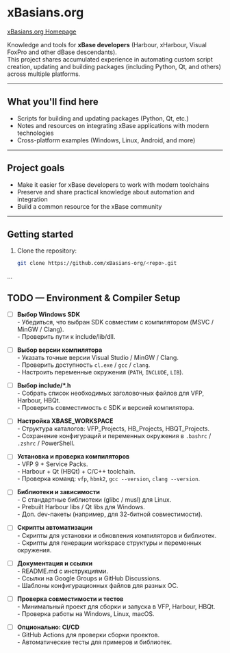 # xBasians.org
[xBasians.org Homepage](https://xBasians-org.github.io)

Knowledge and tools for **xBase developers** (Harbour, xHarbour, Visual FoxPro and other dBase descendants).  
This project shares accumulated experience in automating custom script creation, updating and building packages (including Python, Qt, and others) across multiple platforms.

---

## What you'll find here
- Scripts for building and updating packages (Python, Qt, etc.)
- Notes and resources on integrating xBase applications with modern technologies
- Cross-platform examples (Windows, Linux, Android, and more)

---

## Project goals
- Make it easier for xBase developers to work with modern toolchains  
- Preserve and share practical knowledge about automation and integration  
- Build a common resource for the xBase community  

---

## Getting started
1. Clone the repository:
   ```bash
   git clone https://github.com/xBasians-org/<repo>.git

...

## TODO — Environment & Compiler Setup

- [ ] **Выбор Windows SDK**  
      - Убедиться, что выбран SDK совместим с компилятором (MSVC / MinGW / Clang).  
      - Проверить пути к include/lib/dll.  

- [ ] **Выбор версии компилятора**  
      - Указать точные версии Visual Studio / MinGW / Clang.  
      - Проверить доступность `cl.exe` / `gcc` / `clang`.  
      - Настроить переменные окружения (`PATH`, `INCLUDE`, `LIB`).  

- [ ] **Выбор include/*.h**  
      - Собрать список необходимых заголовочных файлов для VFP, Harbour, HBQt.  
      - Проверить совместимость с SDK и версией компилятора.  

- [ ] **Настройка XBASE_WORKSPACE**  
      - Структура каталогов: VFP_Projects, HB_Projects, HBQT_Projects.  
      - Сохранение конфигураций и переменных окружения в `.bashrc` / `.zshrc` / PowerShell.  

- [ ] **Установка и проверка компиляторов**  
      - VFP 9 + Service Packs.  
      - Harbour + Qt (HBQt) + C/C++ toolchain.  
      - Проверка команд: `vfp`, `hbmk2`, `gcc --version`, `clang --version`.  

- [ ] **Библиотеки и зависимости**  
      - C стандартные библиотеки (glibc / musl) для Linux.  
      - Prebuilt Harbour libs / Qt libs для Windows.  
      - Доп. dev-пакеты (например, для 32-битной совместимости).  

- [ ] **Скрипты автоматизации**  
      - Скрипты для установки и обновления компиляторов и библиотек.  
      - Скрипты для генерации workspace структуры и переменных окружения.  

- [ ] **Документация и ссылки**  
      - README.md с инструкциями.  
      - Ссылки на Google Groups и GitHub Discussions.  
      - Шаблоны конфигурационных файлов для разных ОС.  

- [ ] **Проверка совместимости и тестов**  
      - Минимальный проект для сборки и запуска в VFP, Harbour, HBQt.  
      - Проверка работы на Windows, Linux, macOS.  

- [ ] **Опционально: CI/CD**  
      - GitHub Actions для проверки сборки проектов.  
      - Автоматические тесты для примеров и библиотек.  

